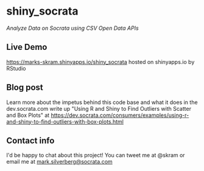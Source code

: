 shiny_socrata
=============

_Analyze Data on Socrata using CSV Open Data APIs_

Live Demo
---------
https://marks-skram.shinyapps.io/shiny_socrata hosted on shinyapps.io by RStudio

Blog post
---------
Learn more about the impetus behind this code base and what it does in the dev.socrata.com write up "Using R and Shiny to Find Outliers with Scatter and Box Plots" at https://dev.socrata.com/consumers/examples/using-r-and-shiny-to-find-outliers-with-box-plots.html

Contact info
------------
I'd be happy to chat about this project! You can tweet me at @skram or email me at mark.silverberg@socrata.com